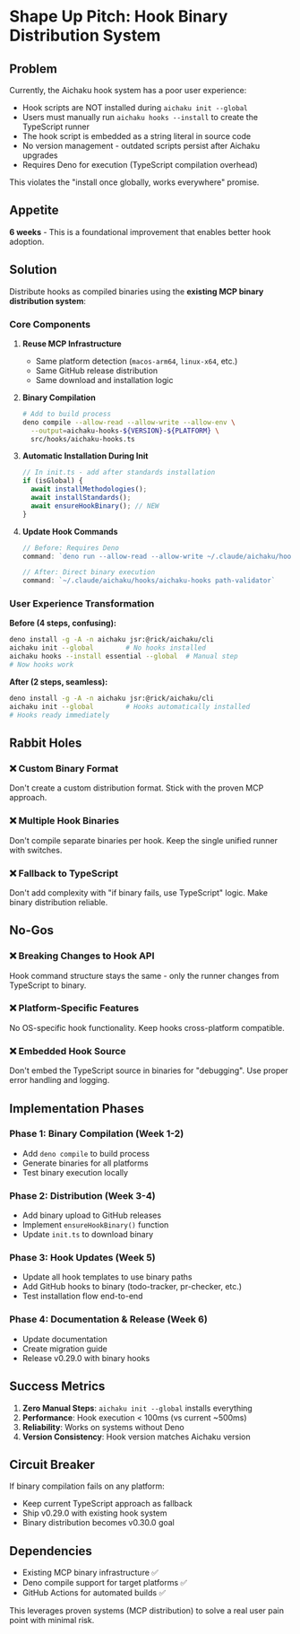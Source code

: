 # Shape Up Pitch: Hook Binary Distribution System

## Problem

Currently, the Aichaku hook system has a poor user experience:
- Hook scripts are NOT installed during `aichaku init --global`
- Users must manually run `aichaku hooks --install` to create the TypeScript runner
- The hook script is embedded as a string literal in source code
- No version management - outdated scripts persist after Aichaku upgrades
- Requires Deno for execution (TypeScript compilation overhead)

This violates the "install once globally, works everywhere" promise.

## Appetite

**6 weeks** - This is a foundational improvement that enables better hook adoption.

## Solution

Distribute hooks as compiled binaries using the **existing MCP binary distribution system**:

### Core Components

1. **Reuse MCP Infrastructure** 
   - Same platform detection (`macos-arm64`, `linux-x64`, etc.)
   - Same GitHub release distribution
   - Same download and installation logic

2. **Binary Compilation**
   ```bash
   # Add to build process
   deno compile --allow-read --allow-write --allow-env \
     --output=aichaku-hooks-${VERSION}-${PLATFORM} \
     src/hooks/aichaku-hooks.ts
   ```

3. **Automatic Installation During Init**
   ```typescript
   // In init.ts - add after standards installation
   if (isGlobal) {
     await installMethodologies();
     await installStandards();
     await ensureHookBinary(); // NEW
   }
   ```

4. **Update Hook Commands**
   ```typescript
   // Before: Requires Deno
   command: `deno run --allow-read --allow-write ~/.claude/aichaku/hooks/aichaku-hooks.ts path-validator`
   
   // After: Direct binary execution
   command: `~/.claude/aichaku/hooks/aichaku-hooks path-validator`
   ```

### User Experience Transformation

**Before (4 steps, confusing):**
```bash
deno install -g -A -n aichaku jsr:@rick/aichaku/cli
aichaku init --global        # No hooks installed
aichaku hooks --install essential --global  # Manual step
# Now hooks work
```

**After (2 steps, seamless):**
```bash
deno install -g -A -n aichaku jsr:@rick/aichaku/cli
aichaku init --global        # Hooks automatically installed
# Hooks ready immediately
```

## Rabbit Holes

### ❌ Custom Binary Format
Don't create a custom distribution format. Stick with the proven MCP approach.

### ❌ Multiple Hook Binaries  
Don't compile separate binaries per hook. Keep the single unified runner with switches.

### ❌ Fallback to TypeScript
Don't add complexity with "if binary fails, use TypeScript" logic. Make binary distribution reliable.

## No-Gos

### ❌ Breaking Changes to Hook API
Hook command structure stays the same - only the runner changes from TypeScript to binary.

### ❌ Platform-Specific Features
No OS-specific hook functionality. Keep hooks cross-platform compatible.

### ❌ Embedded Hook Source
Don't embed the TypeScript source in binaries for "debugging". Use proper error handling and logging.

## Implementation Phases

### Phase 1: Binary Compilation (Week 1-2)
- Add `deno compile` to build process
- Generate binaries for all platforms
- Test binary execution locally

### Phase 2: Distribution (Week 3-4)  
- Add binary upload to GitHub releases
- Implement `ensureHookBinary()` function
- Update `init.ts` to download binary

### Phase 3: Hook Updates (Week 5)
- Update all hook templates to use binary paths
- Add GitHub hooks to binary (todo-tracker, pr-checker, etc.)
- Test installation flow end-to-end

### Phase 4: Documentation & Release (Week 6)
- Update documentation
- Create migration guide  
- Release v0.29.0 with binary hooks

## Success Metrics

1. **Zero Manual Steps**: `aichaku init --global` installs everything
2. **Performance**: Hook execution < 100ms (vs current ~500ms)
3. **Reliability**: Works on systems without Deno
4. **Version Consistency**: Hook version matches Aichaku version

## Circuit Breaker

If binary compilation fails on any platform:
- Keep current TypeScript approach as fallback
- Ship v0.29.0 with existing hook system
- Binary distribution becomes v0.30.0 goal

## Dependencies

- Existing MCP binary infrastructure ✅
- Deno compile support for target platforms ✅  
- GitHub Actions for automated builds ✅

This leverages proven systems (MCP distribution) to solve a real user pain point with minimal risk.